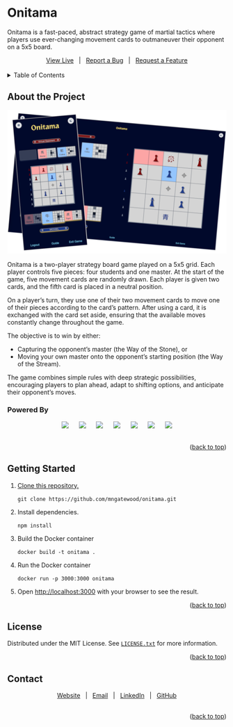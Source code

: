 <a id="top"></a>

<!-- Project Overview -->
<h1>Onitama</h1>
<p>Onitama is a fast-paced, abstract strategy game of martial tactics where players use ever-changing movement cards to outmaneuver their opponent on a 5x5 board.</p>

<div align="center">
	<a href="https://onitama-production.up.railway.app/">View Live</a>
	&nbsp;&nbsp;|&nbsp;&nbsp;
	<a href="https://github.com/mngatewood/onitama/issues/new?labels=bug">Report a Bug</a>
	&nbsp;&nbsp;|&nbsp;&nbsp;
	<a href="https://github.com/mngatewood/onitama/issues/new?labels=enhancement">Request a Feature</a>
</div>
<br>

<!-- Table of Contents -->
<details>
	<summary>Table of Contents</summary>
	<ol>
		<li><a href="#about">About the Project</a></li>
		<li><a href="#getting-started">Getting Started</a></li>
		<li><a href="#license">License</a></li>
		<li><a href="#contact">Contact</a></li>
	</ol>
</details>

<!-- About -->
<h2 id="about">About the Project</h2>

<img src="https://raw.githubusercontent.com/mngatewood/onitama/refs/heads/main/public/website-project-onitama.png" alt="project screenshot">
<br>

<p>Onitama is a two-player strategy board game played on a 5x5 grid. Each player controls five pieces: four students and one master. At the start of the game, five movement cards are randomly drawn. Each player is given two cards, and the fifth card is placed in a neutral position.</p>

<p>On a player’s turn, they use one of their two movement cards to move one of their pieces according to the card’s pattern. After using a card, it is exchanged with the card set aside, ensuring that the available moves constantly change throughout the game.</p>

<p>The objective is to win by either:</p>
<ul>
<li>Capturing the opponent’s master (the Way of the Stone), or</li>
<li>Moving your own master onto the opponent’s starting position (the Way of the Stream).</li>
</ul>
<p>The game combines simple rules with deep strategic possibilities, encouraging players to plan ahead, adapt to shifting options, and anticipate their opponent’s moves.</p>

<h3 id="powered-by">Powered By</h3>

<div align="center">
	<img src="https://img.shields.io/badge/Next.js-black?logo=nextdotjs" />
	&nbsp;&nbsp;&nbsp;&nbsp;
	<img src="https://img.shields.io/badge/MongoDB-black?logo=mongodb" />
	&nbsp;&nbsp;&nbsp;&nbsp;
	<img src="https://img.shields.io/badge/Docker-black?logo=docker" />
	&nbsp;&nbsp;&nbsp;&nbsp;
	<img src="https://img.shields.io/badge/PostgreSQL-black?logo=postgresql" />
	&nbsp;&nbsp;&nbsp;&nbsp;
	<img src="https://img.shields.io/badge/TailwindCSS-black?logo=tailwindcss" />
	&nbsp;&nbsp;&nbsp;&nbsp;
	<img src="https://img.shields.io/badge/Socket.io-black?logo=socketdotio" />
	&nbsp;&nbsp;&nbsp;&nbsp;
	<img src="https://img.shields.io/badge/Playwright-black" />
</div>
<br>

<p align="right">(<a href="#top">back to top</a>)</p>

<!-- Getting Started -->
<h2 id="getting-started">Getting Started</h2>
<ol>
	<li>
		<p>
			<a href="https://docs.github.com/en/repositories/creating-and-managing-repositories/cloning-a-repository">Clone this repository.</a>
		</p>
		<pre><code>git clone https://github.com/mngatewood/onitama.git</code></pre>
	</li>
	<li>
		<p>Install dependencies.</p>
		<pre><code>npm install</code></pre>
	</li>
	<li>
		<p>Build the Docker container</p>
		<pre><code>docker build -t onitama .</code></pre>
	</li>
	<li>
		<p>Run the Docker container</p>
		<pre><code>docker run -p 3000:3000 onitama</code></pre>
	</li>
	<li>
		<p>Open <a href="http://localhost:3000">http://localhost:3000</a> with your browser to see the result.</p>
	</li>
</ol>


<p align="right">(<a href="#top">back to top</a>)</p>

<h2 id="license">License</h2>

<p>Distributed under the MIT License. See <a href="https://github.com/mngatewood/onitama/blob/main/LICENSE.txt"><code>LICENSE.txt</code></a> for more information.</p>

<p align="right">(<a href="#top">back to top</a>)</p>

<h2 id="contact">Contact</h2>

<div align="center">
	<a href="https://www.mngatewood.com">Website</a>
	&nbsp;&nbsp;|&nbsp;&nbsp;
	<a href="mailto:michael@mngatewood.com">Email</a>
	&nbsp;&nbsp;|&nbsp;&nbsp;
	<a href="https://www.linkedin.com/in/mngatewood/">LinkedIn</a>
	&nbsp;&nbsp;|&nbsp;&nbsp;
	<a href="https://github.com/mngatewood">GitHub</a>
</div>
<br>

<p align="right">(<a href="#top">back to top</a>)</p>

